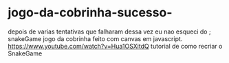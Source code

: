 # jogo-da-cobrinha-sucesso-
depois de varias tentativas que falharam dessa vez eu nao esqueci do ;
snakeGame jogo da cobrinha feito com canvas em javascript.
https://www.youtube.com/watch?v=Hua1OSXitdQ tutorial de como recriar o SnakeGame

